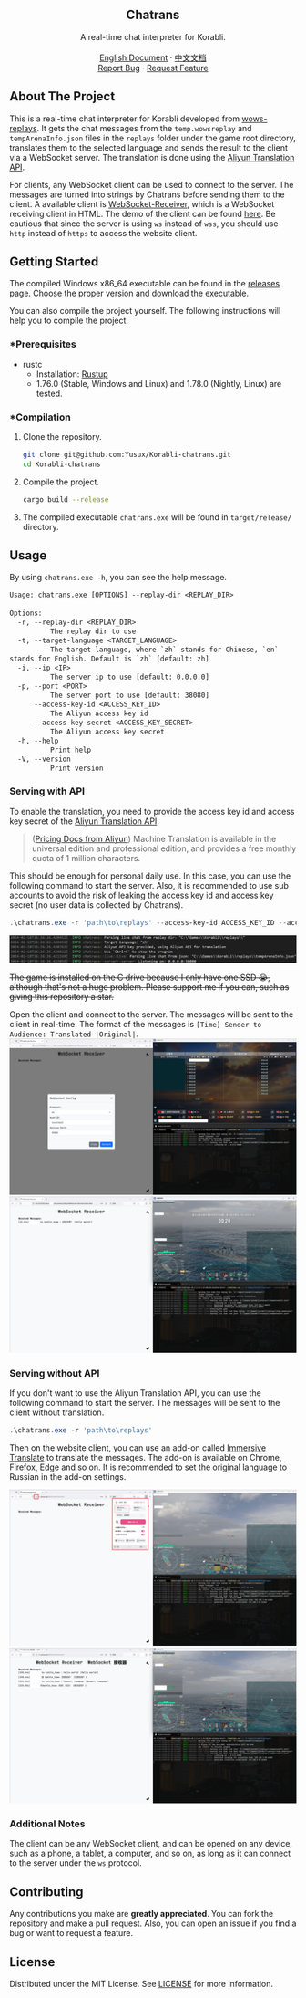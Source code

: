 <div align="center">
    <h2 align="center">Chatrans</h2>
    <p align="center">
        A real-time chat interpreter for Korabli.
        <br />
        <br />
        <a href="https://github.com/Yusux/Korabli-chatrans/blob/main/README.md">English Document</a>
        ·
        <a href="https://github.com/Yusux/Korabli-chatrans/blob/main/docs/README_CN.md">中文文档</a>
        <br />
        <a href="https://github.com/Yusux/Korabli-chatrans/issues">Report Bug</a>
        ·
        <a href="https://github.com/Yusux/Korabli-chatrans/issues">Request Feature</a>
    </p>
</div>

## About The Project

This is a real-time chat interpreter for Korabli developed from [wows-replays](https://github.com/lkolbly/wows-replays). It gets the chat messages from the `temp.wowsreplay` and `tempArenaInfo.json` files in the `replays` folder under the game root directory, translates them to the selected language and sends the result to the client via a WebSocket server. The translation is done using the [Aliyun Translation API](https://www.aliyun.com/product/ai/alimt). 

For clients, any WebSocket client can be used to connect to the server. The messages are turned into strings by Chatrans before sending them to the client. A available client is [WebSocket-Receiver](https://github.com/Yusux/WebSocket-Receiver), which is a WebSocket receiving client in HTML. The demo of the client can be found [here](http://lab.yusux.xyz/WebSocket-Receiver). Be cautious that since the server is using `ws` instead of `wss`, you should use `http` instead of `https` to access the website client.


## Getting Started

The compiled Windows x86_64 executable can be found in the [releases](https://github.com/Yusux/Korabli-chatrans/releases) page. Choose the proper version and download the executable.

You can also compile the project yourself. The following instructions will help you to compile the project.

### *Prerequisites

- rustc
  - Installation: [Rustup](https://rustup.rs/)
  - 1.76.0 (Stable, Windows and Linux) and 1.78.0 (Nightly, Linux) are tested.

### *Compilation

1. Clone the repository.
    ``` sh
    git clone git@github.com:Yusux/Korabli-chatrans.git
    cd Korabli-chatrans
    ```
2. Compile the project.
    ``` sh
    cargo build --release
    ```
3. The compiled executable `chatrans.exe` will be found in `target/release/` directory.

## Usage

By using `chatrans.exe -h`, you can see the help message.

``` text
Usage: chatrans.exe [OPTIONS] --replay-dir <REPLAY_DIR>

Options:
  -r, --replay-dir <REPLAY_DIR>
          The replay dir to use
  -t, --target-language <TARGET_LANGUAGE>
          The target language, where `zh` stands for Chinese, `en` stands for English. Default is `zh` [default: zh]
  -i, --ip <IP>
          The server ip to use [default: 0.0.0.0]
  -p, --port <PORT>
          The server port to use [default: 38080]
      --access-key-id <ACCESS_KEY_ID>
          The Aliyun access key id
      --access-key-secret <ACCESS_KEY_SECRET>
          The Aliyun access key secret
  -h, --help
          Print help
  -V, --version
          Print version
```

### Serving with API

To enable the translation, you need to provide the access key id and access key secret of the [Aliyun Translation API](https://www.aliyun.com/product/ai/alimt).

> ([Pricing Docs from Aliyun](https://www.alibabacloud.com/help/en/machine-translation/product-overview/product-pricing)) Machine Translation is available in the universal edition and professional edition, and provides a free monthly quota of 1 million characters.

This should be enough for personal daily use. In this case, you can use the following command to start the server. Also, it is recommended to use sub accounts to avoid the risk of leaking the access key id and access key secret (no user data is collected by Chatrans). 

``` powershell
.\chatrans.exe -r 'path\to\replays' --access-key-id ACCESS_KEY_ID --access-key-secret ACCESS_KEY_SECRET
```

![Serving with API](docs/images/serving_with_api.png)

~~The game is installed on the C drive because I only have one SSD 😭, although that's not a huge problem. Please support me if you can, such as giving this repository a star.~~

Open the client and connect to the server. The messages will be sent to the client in real-time. The format of the messages is `[Time] Sender to Audience: Translated |Original|`.
![Serving with API - Connecting](docs/images/serving_with_api_connecting.png)
![Serving with API - Message Sent](docs/images/serving_with_api_message.png)

### Serving without API

If you don't want to use the Aliyun Translation API, you can use the following command to start the server. The messages will be sent to the client without translation.

``` powershell
.\chatrans.exe -r 'path\to\replays'
```

Then on the website client, you can use an add-on called [Immersive Translate](https://immersivetranslate.com/) to translate the messages. The add-on is available on Chrome, Firefox, Edge and so on. It is recommended to set the original language to Russian in the add-on settings.

![Serving without API - Connecting](docs/images/serving_without_api_setting.png)
![Serving without API - Message Sent](docs/images/serving_without_api_message.png)

### Additional Notes

The client can be any WebSocket client, and can be opened on any device, such as a phone, a tablet, a computer, and so on, as long as it can connect to the server under the `ws` protocol.

## Contributing

Any contributions you make are **greatly appreciated**. You can fork the repository and make a pull request. Also, you can open an issue if you find a bug or want to request a feature.

## License

Distributed under the MIT License. See [LICENSE](https://github.com/Yusux/Korabli-chatrans/blob/main/LICENSE) for more information.
